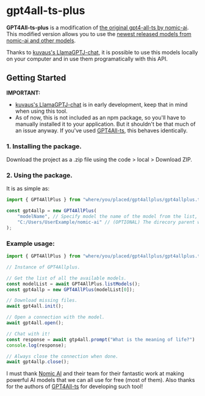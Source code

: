 # gpt4all-ts-plus

**GPT4All-ts-plus** is a modification of [the original gpt4-all-ts by nomic-ai](https://github.com/nomic-ai/gpt4all-ts). This modified
version allows you to use the [newest released models from nomic-ai and other models](https://github.com/nomic-ai/gpt4all/tree/main/gpt4all-chat#manual-download-of-models).

Thanks to [kuvaus's LlamaGPTJ-chat](https://github.com/kuvaus/LlamaGPTJ-chat), it is possible to use this models locally on your computer and in use them programatically with this API.

## Getting Started
**IMPORTANT:**
- [kuvaus's LlamaGPTJ-chat](https://github.com/kuvaus/LlamaGPTJ-chat) is in early development, keep that in mind when using this tool.
- As of now, this is not included as an npm package, so you'll have to manually installed it to your application. But it shouldn't be that much of an issue anyway. If you've used [GPT4All-ts](https://github.com/nomic-ai/gpt4all-ts), this behaves identically.

### 1. Installing the package.

Download the project as a .zip file using the code > local > Download ZIP.

### 2. Using the package.

It is as simple as:
```typescript
import { GPT4AllPlus } from "where/you/placed/gpt4allplus/gpt4allplus.ts";

const gpt4allp = new GPT4AllPlus(
    "modelName", // Specify model the name of the model from the list,
    "C:/Users/UserExample/nomic-ai" // (OPTIONAL) The direcory parent where the models and executable file are located. Don't add a "/" to the end.
);
```

### Example usage:
```typescript
import { GPT4AllPlus } from "where/you/placed/gpt4allplus/gpt4allplus.ts";

// Instance of GPT4Allplus.

// Get the list of all the available models.
const modelList = await GPT4AllPlus.listModels();
const gpt4allp = new GPT4AllPlus(modelList[0]);

// Download missing files.
await gpt4all.init();

// Open a connection with the model.
await gpt4all.open();

// Chat with it!
const response = await gtp4all.prompt("What is the meaning of life?")
console.log(response);

// Always close the connection when done.
await gpt4allp.close();
```

I must thank [Nomic AI](https://github.com/nomic-ai) and their team for their fantastic work at making powerful AI models that we can all use for free (most of them). Also thanks for the authors of [GPT4All-ts](https://github.com/nomic-ai/gpt4all-ts) for developing such tool!
